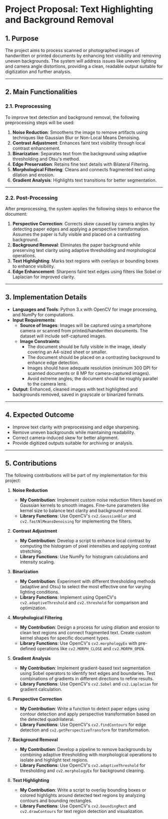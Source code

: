 # **Project Proposal: Text Highlighting and Background Removal**

## **1. Purpose**

The project aims to process scanned or photographed images of handwritten or printed documents by enhancing text
visibility and removing uneven backgrounds. The system will address issues like uneven lighting and camera angle
distortions, providing a clean, readable output suitable for digitization and further analysis.

---

## **2. Main Functionalities**

### **2.1. Preprocessing**

To improve text detection and background removal, the following preprocessing steps will be used:

1. **Noise Reduction**: Smoothens the image to remove artifacts using techniques like Gaussian Blur or Non-Local Means
   Denoising.
2. **Contrast Adjustment**: Enhances faint text visibility through local contrast enhancement.
3. **Binarization**: Separates text from the background using adaptive thresholding and Otsu's method.
4. **Edge Preservation**: Retains fine text details with Bilateral Filtering.
5. **Morphological Filtering**: Cleans and connects fragmented text using dilation and erosion.
6. **Gradient Analysis**: Highlights text transitions for better segmentation.

---

### **2.2. Post-Processing**

After preprocessing, the system applies the following steps to enhance the document:

1. **Perspective Correction**: Corrects skew caused by camera angles by detecting paper edges and applying a perspective
   transformation. Assumes the paper is fully visible and placed on a contrasting background.
2. **Background Removal**: Eliminates the paper background while preserving text clarity using adaptive thresholding and
   morphological operations.
3. **Text Highlighting**: Marks text regions with overlays or bounding boxes to enhance visibility.
4. **Edge Enhancement**: Sharpens faint text edges using filters like Sobel or Laplacian for improved clarity.

---

## **3. Implementation Details**

- **Languages and Tools**: Python 3.x with OpenCV for image processing, and NumPy for computations.
- **Input Requirements**:
    - **Source of Images**: Images will be captured using a smartphone camera or scanned from printed/handwritten
      documents. The dataset will include self-captured images.
    - **Image Constraints**:
        - The document should be fully visible in the image, ideally covering an A4-sized sheet or smaller.
        - The document should be placed on a contrasting background to enhance edge detection.
        - Images should have adequate resolution (minimum 300 DPI for scanned documents or 8 MP for camera-captured
          images).
        - Avoid extreme angles; the document should be roughly parallel to the camera lens.
- **Output**: Enhanced, cleaned images with text highlighted and backgrounds removed, saved in grayscale or binarized
  formats.

---

## **4. Expected Outcome**

- Improve text clarity with preprocessing and edge sharpening.
- Remove uneven backgrounds while maintaining readability.
- Correct camera-induced skew for better alignment.
- Provide digitized outputs suitable for archiving or analysis.

---

## **5. Contributions**

The following contributions will be part of my implementation for this project:

1. **Noise Reduction**
    - **My Contribution**: Implement custom noise reduction filters based on Gaussian kernels to smooth images.
      Fine-tune parameters like kernel size to balance text clarity and background removal.
    - **Library Functions**: Use OpenCV's `cv2.GaussianBlur` and `cv2.fastNlMeansDenoising` for implementing the
      filters.

2. **Contrast Adjustment**
    - **My Contribution**: Develop a script to enhance local contrast by computing the histogram of pixel intensities
      and applying contrast stretching.
    - **Library Functions**: Use NumPy for histogram calculations and intensity scaling.

3. **Binarization**
    - **My Contribution**: Experiment with different thresholding methods (adaptive and Otsu) to select the most
      effective one for varying lighting conditions.
    - **Library Functions**: Implement using OpenCV's `cv2.adaptiveThreshold` and `cv2.threshold` for comparison and
      optimization.

4. **Morphological Filtering**
    - **My Contribution**: Design a process for using dilation and erosion to clean text regions and connect fragmented
      text. Create custom kernel shapes for specific document types.
    - **Library Functions**: Use OpenCV's `cv2.morphologyEx` with pre-defined operations like `cv2.MORPH_CLOSE` and
      `cv2.MORPH_OPEN`.

5. **Gradient Analysis**
    - **My Contribution**: Implement gradient-based text segmentation using Sobel operators to identify text edges and
      boundaries. Test combinations of gradients in different directions to refine results.
    - **Library Functions**: Use OpenCV's `cv2.Sobel` and `cv2.Laplacian` for gradient calculation.

6. **Perspective Correction**
    - **My Contribution**: Write a function to detect paper edges using contour detection and apply perspective
      transformation based on the detected quadrilateral.
    - **Library Functions**: Use OpenCV's `cv2.findContours` for edge detection and `cv2.getPerspectiveTransform` for
      transformation.

7. **Background Removal**
    - **My Contribution**: Develop a pipeline to remove backgrounds by combining adaptive thresholding with
      morphological operations to isolate and highlight text regions.
    - **Library Functions**: Use OpenCV's `cv2.adaptiveThreshold` for thresholding and `cv2.morphologyEx` for background
      cleaning.

8. **Text Highlighting**
    - **My Contribution**: Write a script to overlay bounding boxes or colored highlights around detected text regions
      by analyzing contours and bounding rectangles.
    - **Library Functions**: Use OpenCV's `cv2.boundingRect` and `cv2.drawContours` for text region detection and
      visualization.